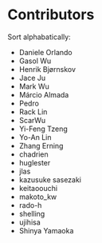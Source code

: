 Contributors
===============

Sort alphabatically:

* Daniele Orlando
* Gasol Wu
* Henrik Bjørnskov
* Jace Ju
* Mark Wu
* Márcio Almada
* Pedro
* Rack Lin
* ScarWu
* Yi-Feng Tzeng
* Yo-An Lin
* Zhang Erning
* chadrien
* huglester
* jlas
* kazusuke sasezaki
* keitaoouchi
* makoto_kw
* rado-h
* shelling
* ujihisa
* Shinya Yamaoka
